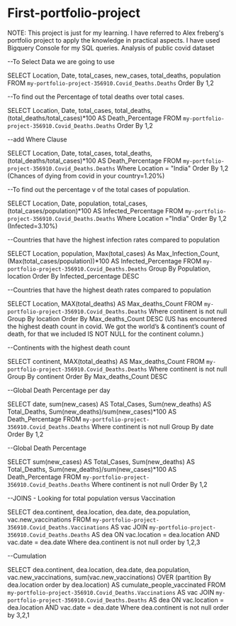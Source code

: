 # First-portfolio-project
NOTE: This project is just for my learning. I have referred to Alex freberg's portfolio project to apply the knowledge in practical aspects.
I have used Bigquery Console for my SQL queries.
Analysis of public covid dataset



--To Select Data we are going to use

SELECT Location, Date, total_cases, new_cases, total_deaths, population
FROM `my-portfolio-project-356910.Covid_Deaths.Deaths` 
Order By 1,2



--To find out the Percentage of total deaths over total cases.

SELECT Location, Date, total_cases, total_deaths, 
(total_deaths/total_cases)*100 AS Death_Percentage
FROM `my-portfolio-project-356910.Covid_Deaths.Deaths` 
Order By 1,2



--add Where Clause

SELECT Location, Date, total_cases, total_deaths, 
(total_deaths/total_cases)*100 AS Death_Percentage
FROM `my-portfolio-project-356910.Covid_Deaths.Deaths` 
Where Location = "India"
Order By 1,2
(Chances of dying from covid in your country=1.20%)



--To find out the percentage v of the total cases of population.

SELECT Location, Date, population, total_cases,
(total_cases/population)*100 AS Infected_Percentage
FROM `my-portfolio-project-356910.Covid_Deaths.Deaths` 
Where Location ="India"
Order By 1,2
(Infected=3.10%)



--Countries that have the highest infection rates compared to population

SELECT Location, population, Max(total_cases) As Max_Infection_Count,
(Max(total_cases/population))*100 AS Infected_Percentage
FROM `my-portfolio-project-356910.Covid_Deaths.Deaths` 
Group By Population, location
Order By Infected_percentage DESC


--Countries that have the highest death rates compared to population

SELECT Location, MAX(total_deaths) AS Max_deaths_Count
FROM `my-portfolio-project-356910.Covid_Deaths.Deaths` 
Where continent is not null
Group By location 
Order By Max_deaths_Count DESC
(US has encountered the highest death count in covid. We got the world’s & continent’s count of death, for that we included IS NOT NULL for the continent column.)



--Continents with the highest death count

SELECT continent, MAX(total_deaths) AS Max_deaths_Count
FROM `my-portfolio-project-356910.Covid_Deaths.Deaths` 
Where continent is not null
Group By continent 
Order By Max_deaths_Count DESC



--Global Death Percentage per day

SELECT date, sum(new_cases) AS Total_Cases, Sum(new_deaths) AS Total_Deaths, Sum(new_deaths)/sum(new_cases)*100 AS Death_Percentage
FROM `my-portfolio-project-356910.Covid_Deaths.Deaths` 
Where continent is not null
Group By date
Order By 1,2



--Global Death Percentage

SELECT sum(new_cases) AS Total_Cases, Sum(new_deaths) AS Total_Deaths, Sum(new_deaths)/sum(new_cases)*100 AS Death_Percentage
FROM `my-portfolio-project-356910.Covid_Deaths.Deaths` 
Where continent is not null
Order By 1,2



--JOINS  - Looking for total population versus Vaccination

SELECT dea.continent, dea.location, dea.date, dea.population, vac.new_vaccinations
FROM `my-portfolio-project-356910.Covid_Deaths.Vaccinations` AS vac
JOIN `my-portfolio-project-356910.Covid_Deaths.Deaths` AS dea
ON vac.location = dea.location
AND vac.date = dea.date
Where dea.continent is not null
order by 1,2,3



--Cumulation 

SELECT dea.continent, dea.location, dea.date, dea.population, vac.new_vaccinations,
sum(vac.new_vaccinations) OVER (partition By dea.location order by dea.location) AS cumulate_people_vaccinated
FROM `my-portfolio-project-356910.Covid_Deaths.Vaccinations` AS vac
JOIN `my-portfolio-project-356910.Covid_Deaths.Deaths` AS dea
ON vac.location = dea.location
AND vac.date = dea.date
Where dea.continent is not null
order by 3,2,1

